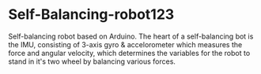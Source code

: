 # Self-Balancing-robot123
Self-balancing robot based on Arduino. The heart of a self-balancing bot is the IMU, consisting of 3-axis gyro & accelorometer which measures the force  and  angular velocity, which determines the variables for the robot to stand in it's two wheel by balancing various forces.
